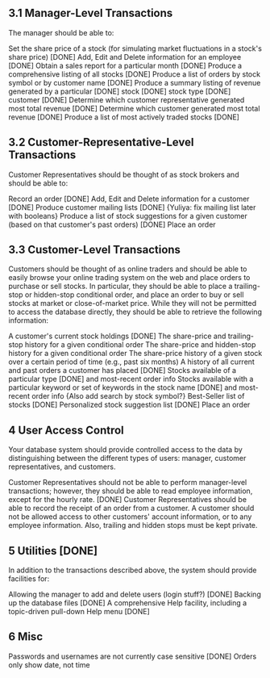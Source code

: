 3.1 Manager-Level Transactions
---------------------------------------
The manager should be able to:

Set the share price of a stock (for simulating market fluctuations in a stock's share price) [DONE]
Add, Edit and Delete information for an employee [DONE]
Obtain a sales report for a particular month [DONE]
Produce a comprehensive listing of all stocks [DONE]
Produce a list of orders by stock symbol or by customer name [DONE]
Produce a summary listing of revenue generated by a particular [DONE]
	stock [DONE]
	stock type [DONE]
	customer [DONE]
Determine which customer representative generated most total revenue [DONE]
Determine which customer generated most total revenue [DONE]
Produce a list of most actively traded stocks [DONE]

3.2 Customer-Representative-Level Transactions
---------------------------------------------------
Customer Representatives should be thought of as stock brokers and should be able to:

Record an order [DONE]
Add, Edit and Delete information for a customer [DONE]
Produce customer mailing lists [DONE]
	{Yuliya: fix mailing list later with booleans}
Produce a list of stock suggestions for a given customer (based on that customer's past orders) [DONE]
Place an order

3.3 Customer-Level Transactions
----------------------------------------------
Customers should be thought of as online traders and should be able to easily browse your online trading system on the web and place orders to purchase or sell stocks. In particular, they should be able to place a trailing-stop or hidden-stop conditional order, and place an order to buy or sell stocks at market or close-of-market price. While they will not be permitted to access the database directly, they should be able to retrieve the following information:

A customer's current stock holdings [DONE]
The share-price and trailing-stop history for a given conditional order
The share-price and hidden-stop history for a given conditional order
The share-price history of a given stock over a certain period of time (e.g., past six months)
A history of all current and past orders a customer has placed [DONE]
Stocks available of a particular type [DONE]
	and most-recent order info
Stocks available with a particular keyword or set of keywords in the stock name [DONE]
	and most-recent order info
{Also add search by stock symbol?}
Best-Seller list of stocks [DONE]
Personalized stock suggestion list [DONE]
Place an order

4 User Access Control
------------------------------------
Your database system should provide controlled access to the data by distinguishing between the different types of users: manager, customer representatives, and customers.

Customer Representatives should not be able to perform manager-level transactions; however, they should be able to read employee information, except for the hourly rate. [DONE]
Customer Representatives should be able to record the receipt of an order from a customer.
A customer should not be allowed access to other customers' account information, or to any employee information. Also, trailing and hidden stops must be kept private.

5 Utilities [DONE]
----------------------------------
In addition to the transactions described above, the system should provide facilities for:

Allowing the manager to add and delete users (login stuff?) [DONE]
Backing up the database files [DONE]
A comprehensive Help facility, including a topic-driven pull-down Help menu [DONE]

6 Misc
----------------------------------
Passwords and usernames are not currently case sensitive [DONE]
Orders only show date, not time
